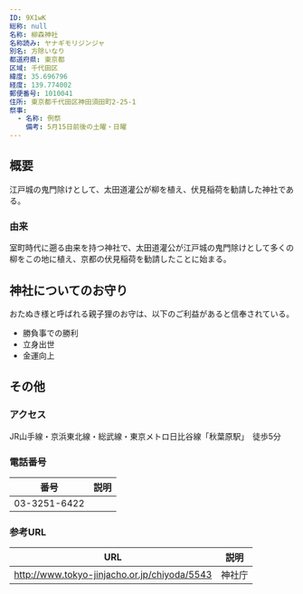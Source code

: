 ```yaml
---
ID: 9X1wK
総称: null
名称: 柳森神社
名称読み: ヤナギモリジンジャ
別名: 方除いなり
都道府県: 東京都
区域: 千代田区
緯度: 35.696796
経度: 139.774002
郵便番号: 1010041
住所: 東京都千代田区神田須田町2-25-1
祭事:
  - 名称: 例祭
    備考: 5月15日前後の土曜・日曜
---
```


## 概要

江戸城の鬼門除けとして、太田道灌公が柳を植え、伏見稲荷を勧請した神社である。

### 由来

室町時代に遡る由来を持つ神社で、太田道灌公が江戸城の鬼門除けとして多くの柳をこの地に植え、京都の伏見稲荷を勧請したことに始まる。

## 神社についてのお守り

おたぬき様と呼ばれる親子狸のお守は、以下のご利益があると信奉されている。

- 勝負事での勝利
- 立身出世
- 金運向上

## その他

### アクセス

JR山手線・京浜東北線・総武線・東京メトロ日比谷線「秋葉原駅」　徒歩5分

### 電話番号

| 番号         | 説明 |
| ------------ | ---- |
| 03-3251-6422 |      |

### 参考URL

| URL                                          | 説明   |
| -------------------------------------------- | ------ |
| http://www.tokyo-jinjacho.or.jp/chiyoda/5543 | 神社庁 |
